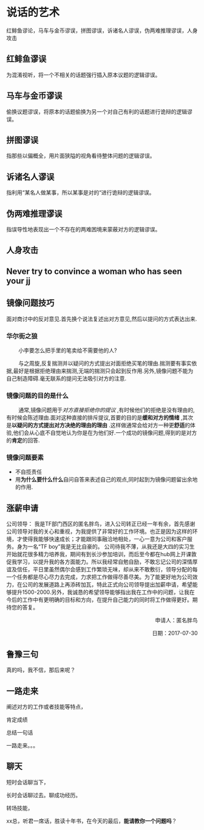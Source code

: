 # 说话的艺术



红鲱鱼谬论，马车与金币谬误，拼图谬误，诉诸名人谬误，伪两难推理谬误，人身攻击

## 红鲱鱼谬误

为混淆视听，将一个不相关的话题强行插入原本议题的逻辑谬误。



## 马车与金币谬误

偷换议题谬误，将原本的话题偷换为另一个对自己有利的话题进行诡辩的逻辑谬误。



## 拼图谬误

指那些以偏概全，用片面狭隘的视角看待整体问题的逻辑谬误。



## 诉诸名人谬误

指利用“某名人做某事，所以某事是对的“进行诡辩的逻辑谬误。



## 伪两难推理谬误

指误导性地表现出一个不存在的两难困境来蒙蔽对方的逻辑谬误。



## 人身攻击



## Never try to convince a woman who has seen your jj





## 镜像问题技巧

面对商讨中的反对意见.首先换个说法复述出对方意见,然后以提问的方式表达出来.

### 华尔街之狼

   小李要怎么把手里的笔卖给不需要他的人?

    与之周旋,反复揣测并以疑问的方式提出对面拒绝买笔的理由.揣测要有事实依据,最好是根据拒绝理由来揣测,无端的揣测只会起到反作用.另外,镜像问题不能为自己制造障碍.毫无联系的提问无法吸引对方的注意.

### 镜像问题的目的是什么

   通常,镜像问题用于*对方直接拒绝你的提议* ,有时候他们的拒绝是没有理由的,有时候会陈述理由.面对这种直接的排斥提议,首要的目的是**缓和对方的情绪** ,其次是**以疑问的方式提出对方决绝的理由的理由** .这样做通常会给对方一种更**舒适**的体验,他们会从心底不自觉地认为你是在为他们好.一个成功的镜像问题,得到的是对方的**肯定**的回答.

### 镜像问题要素

- 不自揽责任
- 用**为什么要什么什么**自问自答来表述自己的观点,同时起到为镜像问题留出余地的作用.

## 涨薪申请

公司领导：
​        我是TF部门西区的匿名胖鸟，进入公司转正已经一年有余，首先感谢公司领导对我的关心和重视，为我提供了非常好的工作环境。也正是因为这样的环境，才使得我能够快速成长；才能跟同事融洽地相处，一心一意为公司和客户服务。身为一名“TF boy”我是无比自豪的。
​        公司待我不薄，从我还是大四的实习生开始就花很多精力培养我，期间有到长沙参加培训，而后至今都在hub网上开课敦促我学习，以提升我的各方面能力。所以我经常自勉自励，不敢忘记公司的深情厚谊及信任，平日里虽然偶尔会感到工作繁琐无味，却从来不敢敷衍，领导分配的每一个任务都是尽心尽力去完成，力求把工作做得尽善尽美。
​        为了能更好地为公司效力，在公司的发展道路上再添砖加瓦，特此正式向公司领导提出加薪申请，希望能够提升1500-2000.
​        另外，我诚恳的希望领导能够指出我在工作中的问题，让我在今后的工作中有更明确的目标和方向，在提升自己能力的同时将工作做得更好。期待您的答复。

  <p align="right">申请人：匿名胖鸟</p>
  <p align="right">日期：2017-07-30</p>



## 鲁豫三句

真的吗，我不信，那后来呢？



## 一路走来

阐述对方的工作或者技能等特点，

肯定成绩

总结一句话

一路走来。。。





## 聊天

短时会话聊当下，

长时会话聊过去。聊成功经历。



转场技能，

xx总，听君一席话，胜读十年书，在今天的最后，**能请教你一个问题吗**？





